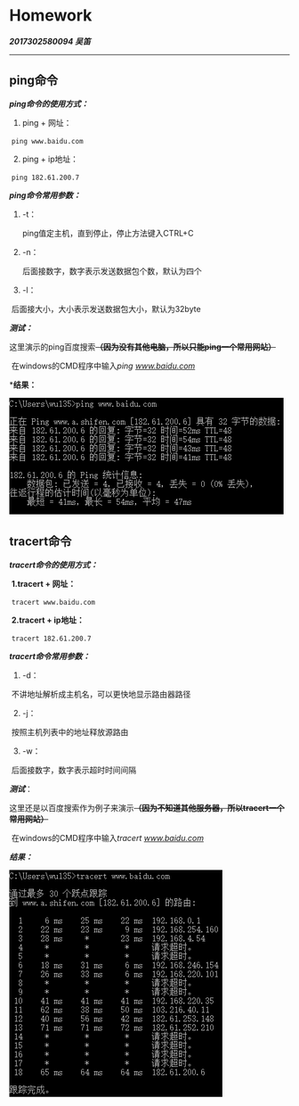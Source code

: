 # Homework

***2017302580094 吴笛***

---

## ping命令

***ping命令的使用方式：***

1. ping + 网址：

​		`ping www.baidu.com`

2. ping + ip地址：

​		`ping 182.61.200.7 `

***ping命令常用参数：***

1. -t：

   ping值定主机，直到停止，停止方法键入CTRL+C

2. -n：

   后面接数字，数字表示发送数据包个数，默认为四个

3. -l：

​		后面接大小，大小表示发送数据包大小，默认为32byte

***测试：***

​	这里演示的ping百度搜索~~**（因为没有其他电脑，所以只能ping一个常用网站）**~~

​	在windows的CMD程序中输入*ping www.baidu.com*

***结果：**

![ping.png](https://github.com/WHUFrozenHeart/NetworkAndDistributedComputing/blob/master/ping.png?raw=true)

## tracert命令

***tracert命令的使用方式：***

​	**1.tracert + 网址：**

​		`tracert www.baidu.com`

​	**2.tracert + ip地址：**

​		`tracert 182.61.200.7 `

***tracert命令常用参数：***

1. -d：

​		不讲地址解析成主机名，可以更快地显示路由器路径

2. -j：

​		按照主机列表中的地址释放源路由

3. -w：

​		后面接数字，数字表示超时时间间隔

***测试***：

​	这里还是以百度搜索作为例子来演示~~**（因为不知道其他服务器，所以tracert一个常用网站）**~~

​	在windows的CMD程序中输入*tracert www.baidu.com*

***结果：***

![tracert.png](https://github.com/WHUFrozenHeart/NetworkAndDistributedComputing/blob/master/tracert.png?raw=true)